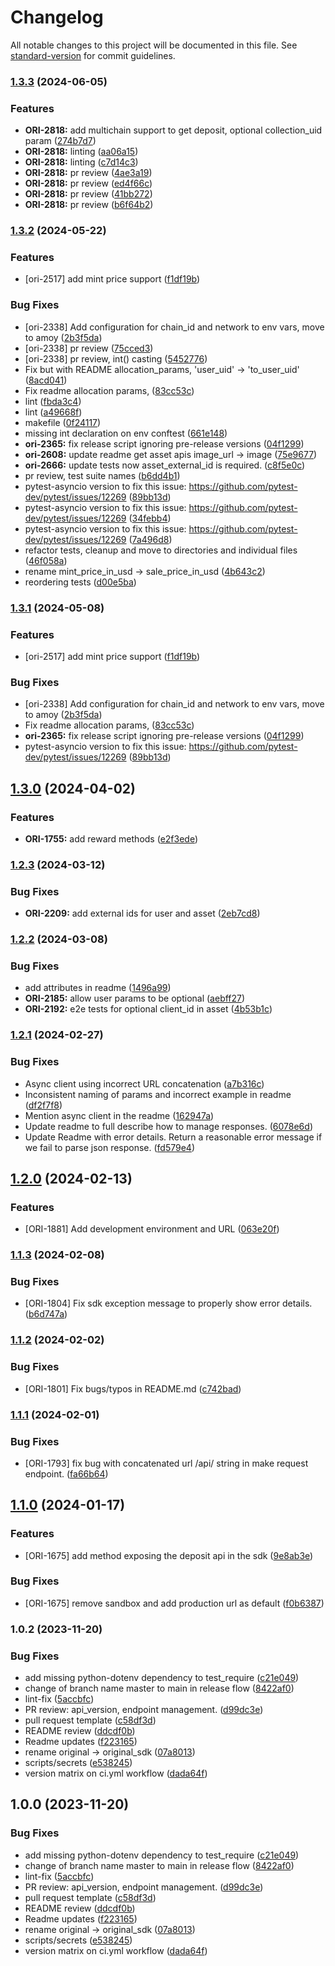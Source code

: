 # Changelog

All notable changes to this project will be documented in this file. See [standard-version](https://github.com/conventional-changelog/standard-version) for commit guidelines.

### [1.3.3](https://github.com/getoriginal/original-python/compare/v1.3.2...v1.3.3) (2024-06-05)


### Features

* **ORI-2818:** add multichain support to get deposit, optional collection_uid param ([274b7d7](https://github.com/getoriginal/original-python/commit/274b7d79a9f456b4b6710b72ceda1ed585eafd09))
* **ORI-2818:** linting ([aa06a15](https://github.com/getoriginal/original-python/commit/aa06a15129dad5fa968985200fb7b218f12e827d))
* **ORI-2818:** linting ([c7d14c3](https://github.com/getoriginal/original-python/commit/c7d14c3da4819b9e8ed3c2a2e51718b859719383))
* **ORI-2818:** pr review ([4ae3a19](https://github.com/getoriginal/original-python/commit/4ae3a19d79ac8c3af6d3ddac82551ba7b21fa800))
* **ORI-2818:** pr review ([ed4f66c](https://github.com/getoriginal/original-python/commit/ed4f66c430e55f31d7423332dd6e3790c05c7ead))
* **ORI-2818:** pr review ([41bb272](https://github.com/getoriginal/original-python/commit/41bb27202e6120fef767d300d8893fc7034eaa32))
* **ORI-2818:** pr review ([b6f64b2](https://github.com/getoriginal/original-python/commit/b6f64b2b189919cb012138505390a7b2f9bf1365))

### [1.3.2](https://github.com/getoriginal/original-python/compare/v1.3.0...v1.3.2) (2024-05-22)


### Features

* [ori-2517] add mint price support ([f1df19b](https://github.com/getoriginal/original-python/commit/f1df19ba53d0d2b89a8cf9d8989a13eceecfb766))


### Bug Fixes

* [ori-2338] Add configuration for chain_id and network to env vars, move to amoy ([2b3f5da](https://github.com/getoriginal/original-python/commit/2b3f5dafe5f9e2b916dd71f03a30973bc12dd26b))
* [ori-2338] pr review ([75cced3](https://github.com/getoriginal/original-python/commit/75cced33754d6e609ae589facc5b27581e3f019f))
* [ori-2338] pr review, int() casting ([5452776](https://github.com/getoriginal/original-python/commit/545277605edbc2d3a8531e85662de4f4c51ce584))
* Fix but with README allocation_params, 'user_uid' -> 'to_user_uid' ([8acd041](https://github.com/getoriginal/original-python/commit/8acd041da414b8a42fc8528c0444bd3ed800a8c3))
* Fix readme allocation params, ([83cc53c](https://github.com/getoriginal/original-python/commit/83cc53c5e14e4f3530345ce0dd35e4b5306bfa22))
* lint ([fbda3c4](https://github.com/getoriginal/original-python/commit/fbda3c497ee710563ccb4db6f3b28403a371ca97))
* lint ([a49668f](https://github.com/getoriginal/original-python/commit/a49668f30afd98593f5c556a8a42dc1e9aa5b576))
* makefile ([0f24117](https://github.com/getoriginal/original-python/commit/0f24117bcd02e71e2bdd4fa07f863eacdd1c8ffc))
* missing int declaration on env conftest ([661e148](https://github.com/getoriginal/original-python/commit/661e148bd40b3db245d40840bf1dba9221927b46))
* **ori-2365:** fix release script ignoring pre-release versions ([04f1299](https://github.com/getoriginal/original-python/commit/04f1299eb557c6d5a3ab84ee3a615e6d2cba8b1d))
* **ori-2608:** update readme get asset apis image_url -> image ([75e9677](https://github.com/getoriginal/original-python/commit/75e9677b601ce979c36997740f43e3ca3e144788))
* **ori-2666:** update tests now asset_external_id is required. ([c8f5e0c](https://github.com/getoriginal/original-python/commit/c8f5e0c5ba377bc35c743d901d41559b3ae7386f))
* pr review, test suite names ([b6dd4b1](https://github.com/getoriginal/original-python/commit/b6dd4b1ab84388ca80df60877cd6651677340b8d))
* pytest-asyncio version to fix this issue: https://github.com/pytest-dev/pytest/issues/12269 ([89bb13d](https://github.com/getoriginal/original-python/commit/89bb13dc7b93cdf66a0c225d9b55a5abc30065b6))
* pytest-asyncio version to fix this issue: https://github.com/pytest-dev/pytest/issues/12269 ([34febb4](https://github.com/getoriginal/original-python/commit/34febb44fd8eb710b3fea81c890aceeceadcb7e1))
* pytest-asyncio version to fix this issue: https://github.com/pytest-dev/pytest/issues/12269 ([7a496d8](https://github.com/getoriginal/original-python/commit/7a496d806c7aa16b7b4b2f6ce2bc0e2d97092b87))
* refactor tests, cleanup and move to directories and individual files ([46f058a](https://github.com/getoriginal/original-python/commit/46f058ac59a21d7dac42ae91e578e1121b9c2749))
* rename mint_price_in_usd -> sale_price_in_usd ([4b643c2](https://github.com/getoriginal/original-python/commit/4b643c2611dc2f750a2c49e320f049eee89f602a))
* reordering tests ([d00e5ba](https://github.com/getoriginal/original-python/commit/d00e5bafe11a0996b5f6a58634da225513787d6d))

### [1.3.1](https://github.com/getoriginal/original-python/compare/v1.3.0...v1.3.1) (2024-05-08)


### Features

* [ori-2517] add mint price support ([f1df19b](https://github.com/getoriginal/original-python/commit/f1df19ba53d0d2b89a8cf9d8989a13eceecfb766))


### Bug Fixes

* [ori-2338] Add configuration for chain_id and network to env vars, move to amoy ([2b3f5da](https://github.com/getoriginal/original-python/commit/2b3f5dafe5f9e2b916dd71f03a30973bc12dd26b))
* Fix readme allocation params, ([83cc53c](https://github.com/getoriginal/original-python/commit/83cc53c5e14e4f3530345ce0dd35e4b5306bfa22))
* **ori-2365:** fix release script ignoring pre-release versions ([04f1299](https://github.com/getoriginal/original-python/commit/04f1299eb557c6d5a3ab84ee3a615e6d2cba8b1d))
* pytest-asyncio version to fix this issue: https://github.com/pytest-dev/pytest/issues/12269 ([89bb13d](https://github.com/getoriginal/original-python/commit/89bb13dc7b93cdf66a0c225d9b55a5abc30065b6))


## [1.3.0](https://github.com/getoriginal/original-python/compare/v1.2.3...v1.3.0) (2024-04-02)


### Features

* **ORI-1755:** add reward methods ([e2f3ede](https://github.com/getoriginal/original-python/commit/e2f3edecaf7fdbe59c608e92431ca1a6d97177e2))

### [1.2.3](https://github.com/getoriginal/original-python/compare/v1.2.2...v1.2.3) (2024-03-12)


### Bug Fixes

* **ORI-2209:** add external ids for user and asset ([2eb7cd8](https://github.com/getoriginal/original-python/commit/2eb7cd82f9db0522e50f654ef522ac36a0c32a02))

### [1.2.2](https://github.com/getoriginal/original-python/compare/v1.2.1...v1.2.2) (2024-03-08)


### Bug Fixes

* add attributes in readme ([1496a99](https://github.com/getoriginal/original-python/commit/1496a99e8ded7d376b60db5283ee9b0794f21e04))
* **ORI-2185:** allow user params to be optional ([aebff27](https://github.com/getoriginal/original-python/commit/aebff275ca556d64365be4f667c9899e9b2b5812))
* **ORI-2192:** e2e tests for optional client_id in asset ([4b53b1c](https://github.com/getoriginal/original-python/commit/4b53b1c5fb28484f87813d82fa8f21e28a7edb08))

### [1.2.1](https://github.com/getoriginal/original-python/compare/v1.2.0...v1.2.1) (2024-02-27)


### Bug Fixes

* Async client using incorrect URL concatenation ([a7b316c](https://github.com/getoriginal/original-python/commit/a7b316cb48a7adb74eed637b2d0ac5d6b393b51c))
* Inconsistent naming of params and incorrect example in readme ([df2f7f8](https://github.com/getoriginal/original-python/commit/df2f7f8f3c9d735351500c99e93c7c453889d8dd))
* Mention async client in the readme ([162947a](https://github.com/getoriginal/original-python/commit/162947af0d94a98875c4e7ab2b01dc8b21e2426f))
* Update readme to full describe how to manage responses. ([6078e6d](https://github.com/getoriginal/original-python/commit/6078e6d75e0253867f22c433668b67e7f405632d))
* Update Readme with error details. Return a reasonable error message if we fail to parse json response. ([fd579e4](https://github.com/getoriginal/original-python/commit/fd579e4c32f41c910b3489983aadc7f15f71da6f))

## [1.2.0](https://github.com/getoriginal/original-python/compare/v1.1.3...v1.2.0) (2024-02-13)


### Features

* [ORI-1881] Add development environment and URL ([063e20f](https://github.com/getoriginal/original-python/commit/063e20fe6b10650360a6eabb0f049fbe5ba5aa70))

### [1.1.3](https://github.com/getoriginal/original-python/compare/v1.1.2...v1.1.3) (2024-02-08)


### Bug Fixes

* [ORI-1804] Fix sdk exception message to properly show error details. ([b6d747a](https://github.com/getoriginal/original-python/commit/b6d747a01a76e00ddd50c0a9eb6d06ed09992c7a))

### [1.1.2](https://github.com/getoriginal/original-python/compare/v1.1.1...v1.1.2) (2024-02-02)


### Bug Fixes

* [ORI-1801] Fix bugs/typos in README.md ([c742bad](https://github.com/getoriginal/original-python/commit/c742bad146f57ab1240e6322ec1482a0bc4c6dbe))

### [1.1.1](https://github.com/getoriginal/original-python/compare/v1.1.0...v1.1.1) (2024-02-01)


### Bug Fixes

* [ORI-1793] fix bug with concatenated url /api/ string in make request endpoint. ([fa66b64](https://github.com/getoriginal/original-python/commit/fa66b64aae3a497f872e6ff9bbe4c8733c7d9f83))

## [1.1.0](https://github.com/getoriginal/original-python/compare/v1.0.2...v1.1.0) (2024-01-17)


### Features

* [ORI-1675] add method exposing the deposit api in the sdk ([9e8ab3e](https://github.com/getoriginal/original-python/commit/9e8ab3ecd0f0aa5497baa049a8653207f59cdf4d))


### Bug Fixes

* [ORI-1675] remove sandbox and add production url as default ([f0b6387](https://github.com/getoriginal/original-python/commit/f0b6387a0e3978fe34c74e1db6a712fb5e9664d7))


### 1.0.2 (2023-11-20)


### Bug Fixes

* add missing python-dotenv dependency to test_require ([c21e049](https://github.com/getoriginal/original-python/commit/c21e049394343a23e19291859251eadcc3cab22f))
* change of branch name master to main in release flow ([8422af0](https://github.com/getoriginal/original-python/commit/8422af0d9f5ec5a4ff100a9618747770e5f7bed3))
* lint-fix ([5accbfc](https://github.com/getoriginal/original-python/commit/5accbfcd5b56c79d00d76c40831821838f6af995))
* PR review: api_version, endpoint management. ([d99dc3e](https://github.com/getoriginal/original-python/commit/d99dc3e3cec5613ae1f0b63c7f37c3dacc158ae8))
* pull request template ([c58df3d](https://github.com/getoriginal/original-python/commit/c58df3ddaf4e8b2f1204caa86ecfb4c396c5b93b))
* README review ([ddcdf0b](https://github.com/getoriginal/original-python/commit/ddcdf0b31615dc680f02eb033a16e4b1bf0ff5c3))
* Readme updates ([f223165](https://github.com/getoriginal/original-python/commit/f22316508b293ded62466e28404e6278436a351a))
* rename original -> original_sdk ([07a8013](https://github.com/getoriginal/original-python/commit/07a8013b9d286d9f3ee9d7994a5011c79bd0f808))
* scripts/secrets ([e538245](https://github.com/getoriginal/original-python/commit/e538245d7d68f4bbabca62c9b65af53336010c7f))
* version matrix on ci.yml workflow ([dada64f](https://github.com/getoriginal/original-python/commit/dada64f4dcebfdf796bd91178e76f4bcdb78b7f6))

## 1.0.0 (2023-11-20)


### Bug Fixes

* add missing python-dotenv dependency to test_require ([c21e049](https://github.com/getoriginal/original-python/commit/c21e049394343a23e19291859251eadcc3cab22f))
* change of branch name master to main in release flow ([8422af0](https://github.com/getoriginal/original-python/commit/8422af0d9f5ec5a4ff100a9618747770e5f7bed3))
* lint-fix ([5accbfc](https://github.com/getoriginal/original-python/commit/5accbfcd5b56c79d00d76c40831821838f6af995))
* PR review: api_version, endpoint management. ([d99dc3e](https://github.com/getoriginal/original-python/commit/d99dc3e3cec5613ae1f0b63c7f37c3dacc158ae8))
* pull request template ([c58df3d](https://github.com/getoriginal/original-python/commit/c58df3ddaf4e8b2f1204caa86ecfb4c396c5b93b))
* README review ([ddcdf0b](https://github.com/getoriginal/original-python/commit/ddcdf0b31615dc680f02eb033a16e4b1bf0ff5c3))
* Readme updates ([f223165](https://github.com/getoriginal/original-python/commit/f22316508b293ded62466e28404e6278436a351a))
* rename original -> original_sdk ([07a8013](https://github.com/getoriginal/original-python/commit/07a8013b9d286d9f3ee9d7994a5011c79bd0f808))
* scripts/secrets ([e538245](https://github.com/getoriginal/original-python/commit/e538245d7d68f4bbabca62c9b65af53336010c7f))
* version matrix on ci.yml workflow ([dada64f](https://github.com/getoriginal/original-python/commit/dada64f4dcebfdf796bd91178e76f4bcdb78b7f6))

